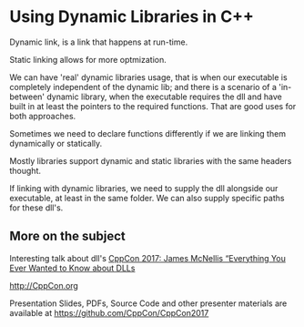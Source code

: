 # Using Dynamic Libraries in C++

Dynamic link, is a link that happens at run-time.

Static linking allows for more optmization.

We can have 'real' dynamic libraries usage, that is when our executable is completely independent of the dynamic lib; and there is a scenario of a 'in-between' dynamic library, when the executable requires the dll and have built in at least the pointers to the required functions.
That are good uses for both approaches.

Sometimes we need to declare functions differently if we are linking them dynamically or statically.

Mostly libraries support dynamic and static libraries with the same headers thought.

If linking with dynamic libraries, we need to supply the dll alongside our executable, at least in the same folder. We can also supply specific paths for these dll's.

## More on the subject

Interesting talk about dll's
[CppCon 2017: James McNellis “Everything You Ever Wanted to Know about DLLs](https://www.youtube.com/watch?v=JPQWQfDhICA)

http://CppCon.org

Presentation Slides, PDFs, Source Code and other presenter materials are available at https://github.com/CppCon/CppCon2017

